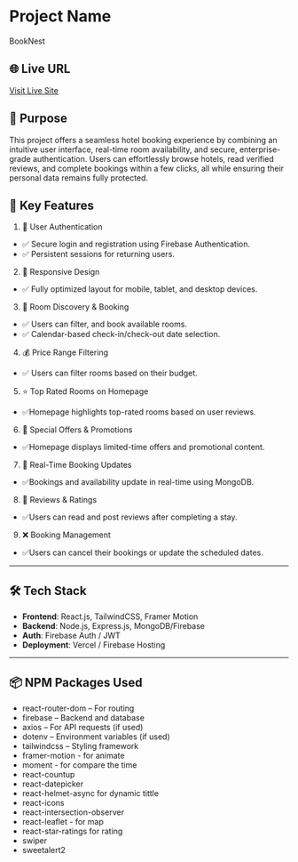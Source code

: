 # Project Name

BookNest

## 🌐 Live URL

[Visit Live Site](https://hotel-booking-3a439.web.app/)

## 📌 Purpose

This project offers a seamless hotel booking experience by combining an intuitive user interface, real-time room availability, and secure, enterprise-grade authentication. Users can effortlessly browse hotels, read verified reviews, and complete bookings within a few clicks, all while ensuring their personal data remains fully protected.

## 🚀 Key Features
1. 🔐 User Authentication
- ✅ Secure login and registration using Firebase Authentication.
- ✅ Persistent sessions for returning users.

2. 📱 Responsive Design
- ✅ Fully optimized layout for mobile, tablet, and desktop devices.

3. 🏨 Room Discovery & Booking
- ✅ Users can filter, and book available rooms.
- ✅ Calendar-based check-in/check-out date selection.

4. 💰 Price Range Filtering
- ✅ Users can filter rooms based on their budget.

5. ⭐ Top Rated Rooms on Homepage
- ✅Homepage highlights top-rated rooms based on user reviews.

6. 🎁 Special Offers & Promotions
- ✅Homepage displays limited-time offers and promotional content.

7. 🔄 Real-Time Booking Updates
- ✅Bookings and availability update in real-time using MongoDB.

8. 📝 Reviews & Ratings
- ✅Users can read and post reviews after completing a stay.

9. ❌ Booking Management
- ✅Users can cancel their bookings or update the scheduled dates.



---

## 🛠️ Tech Stack

- **Frontend**: React.js, TailwindCSS, Framer Motion
- **Backend**: Node.js, Express.js, MongoDB/Firebase
- **Auth**: Firebase Auth / JWT
- **Deployment**: Vercel / Firebase Hosting

---

## 📦 NPM Packages Used

- react-router-dom – For routing
- firebase – Backend and database
- axios – For API requests (if used)
- dotenv – Environment variables (if used)
- tailwindcss – Styling framework
- framer-motion - for animate
- moment - for compare the time
- react-countup
- react-datepicker
- react-helmet-async for dynamic tittle
- react-icons
- react-intersection-observer
- react-leaflet - for map
- react-star-ratings for rating
- swiper
- sweetalert2

